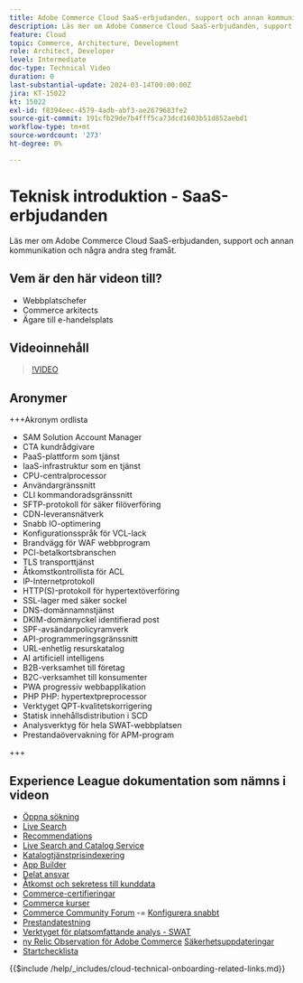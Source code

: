 ```yaml
---
title: Adobe Commerce Cloud SaaS-erbjudanden, support och annan kommunikation samt några nästa steg
description: Läs mer om Adobe Commerce Cloud SaaS-erbjudanden, support och annan kommunikation och några andra steg framåt.
feature: Cloud
topic: Commerce, Architecture, Development
role: Architect, Developer
level: Intermediate
doc-type: Technical Video
duration: 0
last-substantial-update: 2024-03-14T00:00:00Z
jira: KT-15022
kt: 15022
exl-id: f8394eec-4579-4adb-abf3-ae2679683fe2
source-git-commit: 191cfb29de7b4fff5ca73dcd1603b51d852aebd1
workflow-type: tm+mt
source-wordcount: '273'
ht-degree: 0%

---
```


# Teknisk introduktion - SaaS-erbjudanden

Läs mer om Adobe Commerce Cloud SaaS-erbjudanden, support och annan kommunikation och några andra steg framåt.

## Vem är den här videon till?

- Webbplatschefer
- Commerce arkitects
- Ägare till e-handelsplats

## Videoinnehåll

>[!VIDEO](https://video.tv.adobe.com/v/3427902?learn=on)

## Aronymer

+++Akronym ordlista

- SAM Solution Account Manager
- CTA kundrådgivare
- PaaS-plattform som tjänst
- IaaS-infrastruktur som en tjänst
- CPU-centralprocessor
- Användargränssnitt
- CLI kommandoradsgränssnitt
- SFTP-protokoll för säker filöverföring
- CDN-leveransnätverk
- Snabb IO-optimering
- Konfigurationsspråk för VCL-lack
- Brandvägg för WAF webbprogram
- PCI-betalkortsbranschen
- TLS transporttjänst
- Åtkomstkontrollista för ACL
- IP-Internetprotokoll
- HTTP(S)-protokoll för hypertextöverföring
- SSL-lager med säker sockel
- DNS-domännamnstjänst
- DKIM-domännyckel identifierad post
- SPF-avsändarpolicyramverk
- API-programmeringsgränssnitt
- URL-enhetlig resurskatalog
- AI artificiell intelligens
- B2B-verksamhet till företag
- B2C-verksamhet till konsumenter
- PWA progressiv webbapplikation
- PHP PHP: hypertextpreprocessor
- Verktyget QPT-kvalitetskorrigering
- Statisk innehållsdistribution i SCD
- Analysverktyg för hela SWAT-webbplatsen
- Prestandaövervakning för APM-program

+++

## Experience League dokumentation som nämns i videon

- [Öppna sökning](https://experienceleague.adobe.com/docs/commerce-cloud-service/user-guide/configure/service/opensearch.html)
- [Live Search](https://experienceleague.adobe.com/docs/commerce-merchant-services/live-search/overview.html)
- [Recommendations](https://experienceleague.adobe.com/docs/commerce-merchant-services/product-recommendations/overview.html)
- [Live Search and Catalog Service](https://experienceleague.adobe.com/docs/events/adobe-developers-live-recordings/2023/nov2023/nov-commerce/commerce-search-and-catalog-service.html)
- [Katalogtjänstprisindexering](https://experienceleague.adobe.com/docs/commerce-merchant-services/price-indexer/price-indexing.html)
- [App Builder](https://experienceleague.adobe.com/docs/commerce-learn/tutorials/adobe-developer-app-builder/app-builder-technical-overview.html)
- [Delat ansvar](https://experienceleague.adobe.com/docs/commerce-operations/security-and-compliance/shared-responsibility.html)
- [Åtkomst och sekretess till kunddata](https://experienceleague.adobe.com/docs/commerce-knowledge-base/kb/announcements/commerce-announcements/adobe-support-customer-data-access-and-privacy.html)
- [Commerce-certifieringar](https://experienceleague.adobe.com/docs/certification/program/technical-certifications/ac/ac-overview.html)
- [Commerce kurser](https://learning.adobe.com/catalog.html?products=Commerce)
- [Commerce Community Forum](https://community.magento.com/)
-= [Konfigurera snabbt](https://experienceleague.adobe.com/docs/commerce-cloud-service/user-guide/cdn/setup-fastly/fastly-configuration.html)
- [Prestandatestning](https://experienceleague.adobe.com/en/docs/commerce-operations/implementation-playbook/best-practices/maintenance/backend-performance)
- [Verktyget för platsomfattande analys - SWAT](https://experienceleague.adobe.com/docs/commerce-knowledge-base/kb/support-tools/site-wide-analysis-tool/swat-tool-overview.html?)
- [ny Relic Observation för Adobe Commerce](https://experienceleague.adobe.com/docs/commerce-operations/tools/observation-for-adobe-commerce/intro.html)
  [Säkerhetsuppdateringar](https://experienceleague.adobe.com/docs/commerce-operations/release/notes/security-patches/overview.html)
- [Startchecklista](https://experienceleague.adobe.com/docs/commerce-cloud-service/user-guide/launch/checklist.html)

{{$include /help/_includes/cloud-technical-onboarding-related-links.md}}
